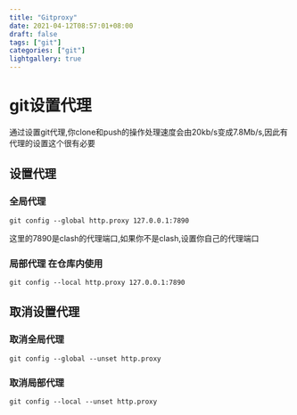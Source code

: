 ```yaml
---
title: "Gitproxy"
date: 2021-04-12T08:57:01+08:00
draft: false
tags: ["git"]
categories: ["git"]
lightgallery: true
---
```

# git设置代理



通过设置git代理,你clone和push的操作处理速度会由20kb/s变成7.8Mb/s,因此有代理的设置这个很有必要



## 设置代理

### 全局代理

```git
git config --global http.proxy 127.0.0.1:7890
```

这里的7890是clash的代理端口,如果你不是clash,设置你自己的代理端口

### 局部代理 在仓库内使用

```
git config --local http.proxy 127.0.0.1:7890
```



## 取消设置代理

### 取消全局代理

```
git config --global --unset http.proxy
```

### 取消局部代理

```
git config --local --unset http.proxy
```



